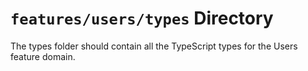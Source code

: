 # `features/users/types` Directory

The types folder should contain all the TypeScript types for the Users feature domain.
